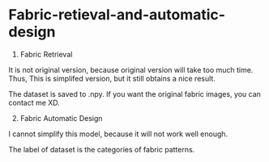 # Fabric-retieval-and-automatic-design


1. Fabric Retrieval


It is not original version, because original version will take too much time. Thus, This is simplifed version, but it still obtains a nice result.


The dataset is saved to .npy. If you want the original fabric images, you can contact me XD.



2. Fabric Automatic Design


I cannot simplify this model, because it will not work well enough.


The label of dataset is the categories of fabric patterns.
